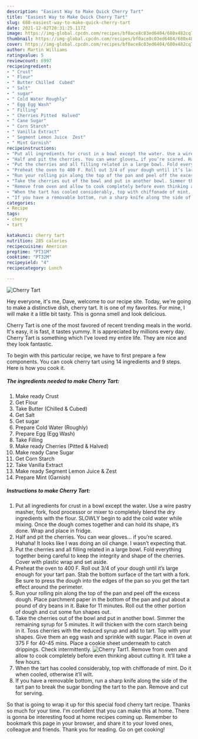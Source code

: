```yaml
---
description: "Easiest Way to Make Quick Cherry Tart"
title: "Easiest Way to Make Quick Cherry Tart"
slug: 680-easiest-way-to-make-quick-cherry-tart
date: 2021-12-02T20:31:25.117Z
image: https://img-global.cpcdn.com/recipes/bf0ace8c03ed6404/680x482cq70/cherry-tart-recipe-main-photo.jpg
thumbnail: https://img-global.cpcdn.com/recipes/bf0ace8c03ed6404/680x482cq70/cherry-tart-recipe-main-photo.jpg
cover: https://img-global.cpcdn.com/recipes/bf0ace8c03ed6404/680x482cq70/cherry-tart-recipe-main-photo.jpg
author: Martin Williams
ratingvalue: 5
reviewcount: 6997
recipeingredient:
- " Crust"
- " Flour"
- " Butter Chilled  Cubed"
- " Salt"
- " sugar"
- " Cold Water Roughly"
- " Egg Egg Wash"
- " Filling"
- " Cherries Pitted  Halved"
- " Cane Sugar"
- " Corn Starch"
- " Vanilla Extract"
- " Segment Lemon Juice  Zest"
- " Mint Garnish"
recipeinstructions:
- "Put all ingredients for crust in a bowl except the water. Use a wire pastry masher, fork, food processor or mixer to completely blend the dry ingredients with the flour. SLOWLY begin to add the cold water while mixing. Once the dough comes together and can hold its shape, it’s done. Wrap and place in fridge."
- "Half and pit the cherries. You can wear gloves… if you’re scared. Hahaha! It looks like I was doing an oil change. I wasn’t expecting that."
- "Put the cherries and all filling related in a large bowl. Fold everything together being careful to keep the integrity and shape of the cherries. Cover with plastic wrap and set aside."
- "Preheat the oven to 400 F. Roll out 3/4 of your dough until it’s large enough for your tart pan. Stab the bottom surface of the tart with a fork. Be sure to press the dough into the edges of the pan so you get the tart effect around the perimeter."
- "Run your rolling pin along the top of the pan and peel off the excess dough. Place parchment paper in the bottom of the pan and put about a pound of dry beans in it. Bake for 11 minutes. Roll out the other portion of dough and cut some fun shapes out."
- "Take the cherries out of the bowl and put in another bowl. Simmer the remaining syrup for 5 minutes. It will thicken with the corn starch being in it. Toss cherries with the reduced syrup and add to tart. Top with your shapes. Give them an egg wash and sprinkle with sugar. Place in oven at 375 F for 40-45 mins. Place a cookie sheet underneath to catch drippings. Check intermittently."
- "Remove from oven and allow to cook completely before even thinking about cutting it. It’ll take a few hours."
- "When the tart has cooled considerably, top with chiffonade of mint. Do it when cooled, otherwise it’ll wilt."
- "If you have a removable bottom, run a sharp knife along the side of the tart pan to break the sugar bonding the tart to the pan. Remove and cut for serving."
categories:
- Recipe
tags:
- cherry
- tart

katakunci: cherry tart 
nutrition: 285 calories
recipecuisine: American
preptime: "PT31M"
cooktime: "PT32M"
recipeyield: "4"
recipecategory: Lunch

---
```



![Cherry Tart](https://img-global.cpcdn.com/recipes/bf0ace8c03ed6404/680x482cq70/cherry-tart-recipe-main-photo.jpg)

Hey everyone, it's me, Dave, welcome to our recipe site. Today, we're going to make a distinctive dish, cherry tart. It is one of my favorites. For mine, I will make it a little bit tasty. This is gonna smell and look delicious.



Cherry Tart is one of the most favored of recent trending meals in the world. It's easy, it is fast, it tastes yummy. It is appreciated by millions every day. Cherry Tart is something which I've loved my entire life. They are nice and they look fantastic.


To begin with this particular recipe, we have to first prepare a few components. You can cook cherry tart using 14 ingredients and 9 steps. Here is how you cook it.

<!--inarticleads1-->

##### The ingredients needed to make Cherry Tart:

1. Make ready  Crust
1. Get  Flour
1. Take  Butter (Chilled &amp; Cubed)
1. Get  Salt
1. Get  sugar
1. Prepare  Cold Water (Roughly)
1. Prepare  Egg (Egg Wash)
1. Take  Filling
1. Make ready  Cherries (Pitted &amp; Halved)
1. Make ready  Cane Sugar
1. Get  Corn Starch
1. Take  Vanilla Extract
1. Make ready  Segment Lemon Juice &amp; Zest
1. Prepare  Mint (Garnish)




<!--inarticleads2-->

##### Instructions to make Cherry Tart:

1. Put all ingredients for crust in a bowl except the water. Use a wire pastry masher, fork, food processor or mixer to completely blend the dry ingredients with the flour. SLOWLY begin to add the cold water while mixing. Once the dough comes together and can hold its shape, it’s done. Wrap and place in fridge.
1. Half and pit the cherries. You can wear gloves… if you’re scared. Hahaha! It looks like I was doing an oil change. I wasn’t expecting that.
1. Put the cherries and all filling related in a large bowl. Fold everything together being careful to keep the integrity and shape of the cherries. Cover with plastic wrap and set aside.
1. Preheat the oven to 400 F. Roll out 3/4 of your dough until it’s large enough for your tart pan. Stab the bottom surface of the tart with a fork. Be sure to press the dough into the edges of the pan so you get the tart effect around the perimeter.
1. Run your rolling pin along the top of the pan and peel off the excess dough. Place parchment paper in the bottom of the pan and put about a pound of dry beans in it. Bake for 11 minutes. Roll out the other portion of dough and cut some fun shapes out.
1. Take the cherries out of the bowl and put in another bowl. Simmer the remaining syrup for 5 minutes. It will thicken with the corn starch being in it. Toss cherries with the reduced syrup and add to tart. Top with your shapes. Give them an egg wash and sprinkle with sugar. Place in oven at 375 F for 40-45 mins. Place a cookie sheet underneath to catch drippings. Check intermittently.
<img src="//assets-global.cpcdn.com/assets/icons/button_play-2c75c40dde080a61004c1f40b05d8f140eaff45d7e9e6481dc71c63d2e7c4909.png" alt="Cherry Tart">1. Remove from oven and allow to cook completely before even thinking about cutting it. It’ll take a few hours.
1. When the tart has cooled considerably, top with chiffonade of mint. Do it when cooled, otherwise it’ll wilt.
1. If you have a removable bottom, run a sharp knife along the side of the tart pan to break the sugar bonding the tart to the pan. Remove and cut for serving.




So that is going to wrap it up for this special food cherry tart recipe. Thanks so much for your time. I'm confident that you can make this at home. There is gonna be interesting food at home recipes coming up. Remember to bookmark this page in your browser, and share it to your loved ones, colleague and friends. Thank you for reading. Go on get cooking!
